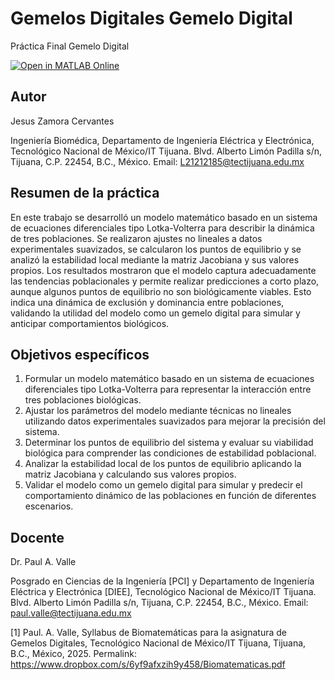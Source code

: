 # Gemelos Digitales Gemelo Digital
Práctica Final Gemelo Digital

[![Open in MATLAB Online](https://www.mathworks.com/images/responsive/global/open-in-matlab-online.svg)](https://matlab.mathworks.com/open/github/v1?repo=JesusZamora14/Proyecto-Final-Gemelo-Digital)

## Autor
Jesus Zamora Cervantes

Ingeniería Biomédica, Departamento de Ingeniería Eléctrica y Electrónica, Tecnológico Nacional de México/IT Tijuana. Blvd. Alberto Limón Padilla s/n, Tijuana, C.P. 22454, B.C., México. Email: L21212185@tectijuana.edu.mx

## Resumen de la práctica
En este trabajo se desarrolló un modelo matemático basado en un sistema de ecuaciones diferenciales tipo Lotka-Volterra para describir la dinámica de tres poblaciones. Se realizaron ajustes no lineales a datos experimentales suavizados, se calcularon los puntos de equilibrio y se analizó la estabilidad local mediante la matriz Jacobiana y sus valores propios. Los resultados mostraron que el modelo captura adecuadamente las tendencias poblacionales y permite realizar predicciones a corto plazo, aunque algunos puntos de equilibrio no son biológicamente viables. Esto indica una dinámica de exclusión y dominancia entre poblaciones, validando la utilidad del modelo como un gemelo digital para simular y anticipar comportamientos biológicos.

## Objetivos específicos
1. Formular un modelo matemático basado en un sistema de ecuaciones diferenciales tipo Lotka-Volterra para representar la interacción entre tres poblaciones biológicas.
2. Ajustar los parámetros del modelo mediante técnicas no lineales utilizando datos experimentales suavizados para mejorar la precisión del sistema.
3. Determinar los puntos de equilibrio del sistema y evaluar su viabilidad biológica para comprender las condiciones de estabilidad poblacional.
4. Analizar la estabilidad local de los puntos de equilibrio aplicando la matriz Jacobiana y calculando sus valores propios.
5. Validar el modelo como un gemelo digital para simular y predecir el comportamiento dinámico de las poblaciones en función de diferentes escenarios.

## Docente
Dr. Paul A. Valle

Posgrado en Ciencias de la Ingeniería [PCI] y Departamento de Ingeniería Eléctrica y Electrónica [DIEE], Tecnológico Nacional de México/IT Tijuana. Blvd. Alberto Limón Padilla s/n, Tijuana, C.P. 22454, B.C., México. Email: paul.valle@tectijuana.edu.mx

[1] Paul. A. Valle, Syllabus de Biomatemáticas para la asignatura de Gemelos Digitales, Tecnológico Nacional de México/IT Tijuana, Tijuana, B.C., México, 2025. Permalink: https://www.dropbox.com/s/6yf9afxzih9y458/Biomatematicas.pdf
